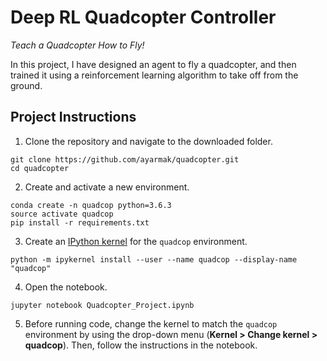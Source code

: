 # Deep RL Quadcopter Controller

*Teach a Quadcopter How to Fly!*

In this project, I have designed an agent to fly a quadcopter, and then trained it using a reinforcement learning algorithm to take off from the ground.

## Project Instructions

1. Clone the repository and navigate to the downloaded folder.

```
git clone https://github.com/ayarmak/quadcopter.git
cd quadcopter
```

2. Create and activate a new environment.

```
conda create -n quadcop python=3.6.3
source activate quadcop
pip install -r requirements.txt
```

3. Create an [IPython kernel](http://ipython.readthedocs.io/en/stable/install/kernel_install.html) for the `quadcop` environment. 
```
python -m ipykernel install --user --name quadcop --display-name "quadcop"
```

4. Open the notebook.
```
jupyter notebook Quadcopter_Project.ipynb
```

5. Before running code, change the kernel to match the `quadcop` environment by using the drop-down menu (**Kernel > Change kernel > quadcop**). Then, follow the instructions in the notebook.
